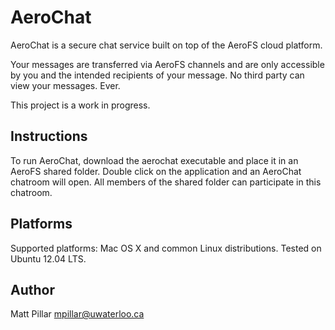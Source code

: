 AeroChat
===

AeroChat is a secure chat service built on top of the AeroFS cloud platform.

Your messages are transferred via AeroFS channels and are only accessible by you and the intended recipients of your message. No third party can view your messages. Ever.

This project is a work in progress.

Instructions
---

To run AeroChat, download the aerochat executable and place it in an AeroFS shared folder. Double click on the application and an AeroChat chatroom will open. All members of the shared folder can participate in this chatroom.

Platforms
---
Supported platforms: Mac OS X and common Linux distributions. Tested on Ubuntu 12.04 LTS.

Author
---
Matt Pillar <mpillar@uwaterloo.ca>
